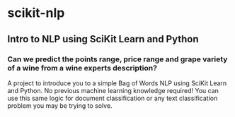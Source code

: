 # scikit-nlp

## Intro to NLP using SciKit Learn and Python
### Can we predict the points range, price range and grape variety of a wine from a wine experts description?
A project to introduce you to a simple Bag of Words NLP using SciKit Learn and Python. No previous machine learning knowledge required! You can use this same logic for document classification or any text classification problem you may be trying to solve.
